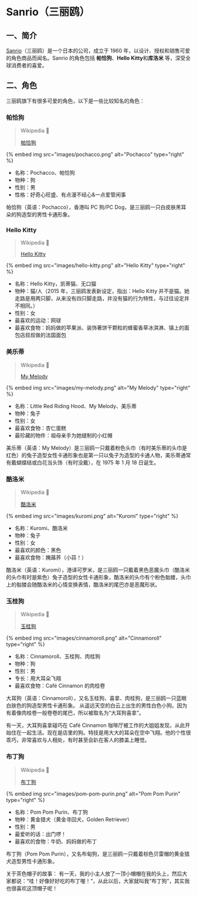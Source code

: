 # Sanrio（三丽鸥）

## 一、简介

[Sanrio](https://en.wikipedia.org/wiki/Sanrio)（三丽鸥）是一个日本的公司，成立于 1960 年，以设计、授权和销售可爱的角色商品而闻名。Sanrio 的角色包括 **帕恰狗**、**Hello Kitty**和**库洛米** 等，深受全球消费者的喜爱。

## 二、角色

三丽鸥旗下有很多可爱的角色，以下是一些比较知名的角色：

### 帕恰狗

> Wikipedia 📝
>
> [帕恰狗](https://zh.wikipedia.org/wiki/帕恰狗)

{% embed img src="images/pochacco.png" alt="Pochacco" type="right"  %}

- 名称：Pochacco、帕恰狗
- 物种：狗
- 性别：男
- 性格：好奇心旺盛、有点漫不经心&一点爱管闲事

帕恰狗（英语：Pochacco），香港叫 PC 狗/PC Dog，是三丽鸥一只白皮肤黑耳朵的狗造型的男性卡通形象。

### Hello Kitty

> Wikipedia 📝
>
> [Hello Kitty](https://zh.wikipedia.org/wiki/Hello_Kitty)

{% embed img src="images/hello-kitty.png" alt="Hello Kitty" type="right"  %}

- 名称：Hello Kitty，凯蒂猫、无口猫
- 物种：猫/人（2015 年，三丽鸥发表新设定，指出：Hello Kitty 并不是猫。她走路是用两只脚，从来没有四只脚走路，并没有猫的行为特性，与过往设定并不相同。）
- 性别：女
- 最喜欢的运动：网球
- 最喜欢食物：妈妈做的苹果派、装饰著饼干颗粒的蜂蜜香草冰淇淋、镇上的面包店叔叔做的法国面包

### 美乐蒂

> Wikipedia 📝
>
> [My Melody](https://zh.wikipedia.org/wiki/My_Melody)

{% embed img src="images/my-melody.png" alt="My Melody" type="right"  %}

- 名称：Little Red Riding Hood、My Melody、美乐蒂
- 物种：兔子
- 性别：女
- 最喜欢食物：杏仁蛋糕
- 最珍藏的物件：祖母亲手为她缝制的小红帽

美乐蒂（英语：My Melody）是三丽鸥一只戴着粉色头巾（有时美乐蒂的头巾是红色）的兔子造型女性卡通形象也是第一只以兔子为造型的卡通人物，美乐蒂通常有戴蝴蝶结或白花当头饰（有时没戴），在 1975 年 1 月 18 日诞生。

### 酷洛米

> Wikipedia 📝
>
> [酷洛米](https://zh.wikipedia.org/wiki/酷洛米)

{% embed img src="images/kuromi.png" alt="Kuromi" type="right"  %}

- 名称：Kuromi、酷洛米
- 物种：兔子
- 性别：女
- 最喜欢的颜色：黑色
- 最喜欢食物：腌蕗荞（小蒜！）

酷洛米（英语：Kuromi），港译可罗米，是三丽鸥一只戴着黑色恶魔头巾（酷洛米的头巾有时是紫色）兔子造型的女性卡通形象，酷洛米的头巾有个粉色骷髅，头巾上的骷髅会随酷洛米的心情变换表情，酷洛米的尾巴亦是恶魔形状。

### 玉桂狗

> Wikipedia 📝
>
> [玉桂狗](https://zh.wikipedia.org/wiki/玉桂狗)

{% embed img src="images/cinnamoroll.png" alt="Cinnamoroll" type="right"  %}

- 名称：Cinnamoroll、玉桂狗、肉桂狗
- 物种：狗
- 性别：男
- 专长：用大耳朵飞翔
- 最喜欢食物：Café Cinnamon 的肉桂卷

大耳狗（英语：Cinnamoroll），又名玉桂狗、喜拿、肉桂狗，是三丽鸥一只蓝眼白肤色的狗造型男性卡通形象。
从遥远天空的白云上出生的男性白色小狗。因为有着像肉桂卷一般卷卷的尾巴，所以被取名为“大耳狗喜拿”。

有一天，大耳狗喜拿碰巧在 Café Cinnamon 咖啡厅被工作的大姐姐发现，从此开始住在一起生活。现在是店里的狗。特技是用大大的耳朵在空中飞翔。他的个性很乖巧，非常喜欢与人相处，有时甚至会趴在客人的膝盖上睡觉。

### 布丁狗

> Wikipedia 📝
>
> [布丁狗](https://zh.wikipedia.org/wiki/布丁狗)

{% embed img src="images/pom-pom-purin.png" alt="Pom Pom Purin" type="right"  %}

- 名称：Pom Pom Purin、布丁狗
- 物种：黄金猎犬（黄金寻回犬，Golden Retriever）
- 性别：男
- 最爱听的话：出门啰！
- 最喜欢的食物：牛奶、妈妈做的布丁

布丁狗（Pom Pom Purin），又名布甸狗，是三丽鸥一只戴着棕色贝雷帽的黄金猎犬造型男性卡通形象。

关于茶色帽子的故事： 有一天，我的小主人放了一顶小帽帽在我的头上，然后大家都说：“哇！好像好好吃的布丁喔！”，从此以后，大家就叫我“布丁狗”，其实我也很喜欢这顶帽子呢！
